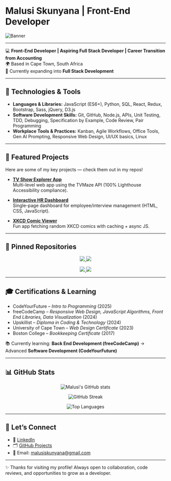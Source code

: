 # Malusi Skunyana | Front-End Developer

![Banner](https://capsule-render.vercel.app/api?type=soft&color=gradient&height=200&section=header&text=Malusi%20Skunyana&fontSize=40&fontAlignY=30&desc=Front-End%20Developer%20%7C%20Back%20End%20Technologies%20%7C%20Aspiring%20Full%20Stack%20Developer&descAlignY=55)

---

💻 **Front-End Developer | Aspiring Full Stack Developer | Career Transition from Accounting**  
🌍 Based in Cape Town, South Africa  
🚀 Currently expanding into **Full Stack Development**

---

## 🔧 Technologies & Tools
- **Languages & Libraries:** JavaScript (ES6+), Python, SQL, React, Redux, Bootstrap, Sass, jQuery, D3.js  
- **Software Development Skills:** Git, GitHub, Node.js, APIs, Unit Testing, TDD, Debugging, Specification by Example, Code Review, Pair Programming  
- **Workplace Tools & Practices:** Kanban, Agile Workflows, Office Tools, Gen AI Prompting, Responsive Web Design, UI/UX basics, Linux

---

## 📌 Featured Projects

Here are some of my key projects — check them out in my repos!

- **[TV Show Explorer App](https://github.com/MalusiS/Project-TV-Show)**  
  Multi-level web app using the TVMaze API (100% Lighthouse Accessibility compliance).

- **[Interactive HR Dashboard](https://github.com/MalusiS/HR-System)**  
  Single-page dashboard for employee/interview management (HTML, CSS, JavaScript).

- **[XKCD Comic Viewer](https://github.com/MalusiS/Module-Data-Flows/tree/feature/xkcd/fetch/programmer-humour)**  
  Fun app fetching random XKCD comics with caching + async JS.

---

## 📌 Pinned Repositories

<p align="center">
  <a href="https://github.com/MalusiS/Project-TV-Show">
    <img src="https://github-readme-stats.vercel.app/api/pin/?username=malusis&repo=project-tv-show&theme=tokyonight" />
  </a>
  <a href="https://github.com/MalusiS/HR-System">
    <img src="https://github-readme-stats.vercel.app/api/pin/?username=malusis&repo=hr-system&theme=tokyonight" />
  </a>
</p>

<p align="center">
  <a href="https://github.com/MalusiS/Module-Data-Flows">
    <img src="https://github-readme-stats.vercel.app/api/pin/?username=malusis&repo=module-data-flows&theme=tokyonight" />
  </a>
  <a href="https://github.com/MalusiS/Module-Data-Groups">
    <img src="https://github-readme-stats.vercel.app/api/pin/?username=malusis&repo=module-data-groups&theme=tokyonight" />
  </a>
</p>

---

## 🎓 Certifications & Learning
- CodeYourFuture – *Intro to Programming* (2025)  
- freeCodeCamp – *Responsive Web Design, JavaScript Algorithms, Front End Libraries, Data Visualization* (2024)  
- Upskillist – *Diploma in Coding & Technology* (2024)  
- University of Cape Town – *Web Design Certificate* (2023)  
- Boston College – *Bookkeeping Certificate* (2017)

📚 Currently learning: **Back End Development (freeCodeCamp)** → Advanced **Software Development (CodeYourFuture)**

---

## 📊 GitHub Stats

<p align="center">
  <img src="https://github-readme-stats.vercel.app/api?username=malusis&show_icons=true&theme=tokyonight" alt="Malusi's GitHub stats" />
</p>

<p align="center">
  <img src="https://github-readme-streak-stats.herokuapp.com/?user=malusis&theme=tokyonight" alt="GitHub Streak" />
</p>

<p align="center">
  <img src="https://github-readme-stats.vercel.app/api/top-langs/?username=malusis&layout=compact&theme=tokyonight" alt="Top Languages" />
</p>

---

## 🤝 Let’s Connect
- 💼 [LinkedIn](https://www.linkedin.com/in/malusis/)  
- 🗂️ [GitHub Projects](https://github.com/malusis)  
- 📧 Email: malusiskunyana@gmail.com

---

✨ Thanks for visiting my profile! Always open to collaboration, code reviews, and opportunities to grow as a developer.
